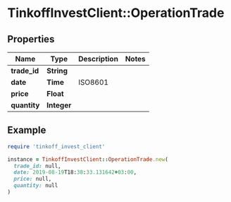 # TinkoffInvestClient::OperationTrade

## Properties

| Name | Type | Description | Notes |
| ---- | ---- | ----------- | ----- |
| **trade_id** | **String** |  |  |
| **date** | **Time** | ISO8601 |  |
| **price** | **Float** |  |  |
| **quantity** | **Integer** |  |  |

## Example

```ruby
require 'tinkoff_invest_client'

instance = TinkoffInvestClient::OperationTrade.new(
  trade_id: null,
  date: 2019-08-19T18:38:33.131642+03:00,
  price: null,
  quantity: null
)
```

